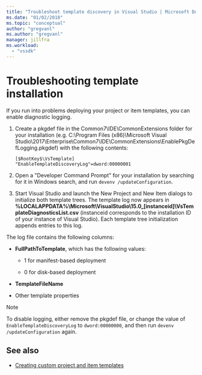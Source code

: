 ```yaml
---
title: "Troubleshoot template discovery in Visual Studio | Microsoft Docs"
ms.date: "01/02/2018"
ms.topic: "conceptual"
author: "gregvanl"
ms.author: "gregvanl"
manager: jillfra
ms.workload:
  - "vssdk"
---
```

# Troubleshooting template installation

If you run into problems deploying your project or item templates, you can enable diagnostic logging.

1. Create a pkgdef file in the Common7\IDE\CommonExtensions folder for your installation (e.g. C:\Program Files (x86)\Microsoft Visual Studio\2017\Enterprise\Common7\IDE\CommonExtensions\EnablePkgDefLogging.pkgdef) with the following contents:

    ```
    [$RootKey$\VsTemplate]
    "EnableTemplateDiscoveryLog"=dword:00000001
    ```

1. Open a "Developer Command Prompt" for your installation by searching for it in Windows search, and run `devenv /updateConfiguration`.

1. Start Visual Studio and launch the New Project and New Item dialogs to initialize both template trees. The template log now appears in **%LOCALAPPDATA%\Microsoft\VisualStudio\15.0_[instanceid]\VsTemplateDiagnosticsList.csv** (instanceid corresponds to the installation ID of your instance of Visual Studio). Each template tree initialization appends entries to this log.

The log file contains the following columns:

- **FullPathToTemplate**, which has the following values:

    - 1 for manifest-based deployment

    - 0 for disk-based deployment

- **TemplateFileName**

- Other template properties

> [!NOTE]
> To disable logging, either remove the pkgdef file, or change the value of `EnableTemplateDiscoveryLog` to `dword:00000000`, and then run `devenv /updateConfiguration` again.

## See also

- [Creating custom project and item templates](creating-custom-project-and-item-templates.md)